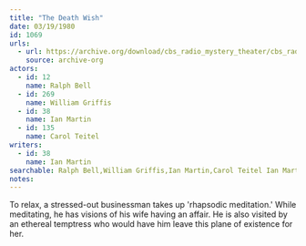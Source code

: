 ```yaml
---
title: "The Death Wish"
date: 03/19/1980
id: 1069
urls: 
  - url: https://archive.org/download/cbs_radio_mystery_theater/cbs_radio_mystery_theater-1051-1100.zip/cbs_radio_mystery_theater-1051-1100%2Fcbsrmt_1069_the_death_wish.mp3
    source: archive-org
actors:  
  - id: 12
    name: Ralph Bell  
  - id: 269
    name: William Griffis  
  - id: 38
    name: Ian Martin  
  - id: 135
    name: Carol Teitel
writers:  
  - id: 38
    name: Ian Martin
searchable: Ralph Bell,William Griffis,Ian Martin,Carol Teitel Ian Martin
notes:  
---
```

To relax, a stressed-out businessman takes up 'rhapsodic meditation.' While meditating, he has visions of his wife having an affair. He is also visited by an ethereal temptress who would have him leave this plane of existence for her.